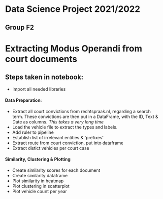 # Data Science Project 2021/2022
## Group F2

# Extracting Modus Operandi from court documents

## Steps taken in notebook:
* Import all needed libraries

#### Data Preparation:
* Extract all court convictions from rechtspraak.nl, regarding a search term. These convictions are then put in a DataFrame, with the ID, Text \& Date as columns. *This takes a very long time*
* Load the vehicle file to extract the types and labels.
* Add ruler to pipeline
* Establish list of irrelevant entities & 'prefixes'
* Extract route from court conviction, put into dataframe
* Extract distict vehicles per court case

#### Similarity, Clustering & Plotting
* Create similarity scores for each document
* Create similarity dataframe
* Plot similarity in heatmap
* Plot clustering in scatterplot
* Plot vehicle count per year
